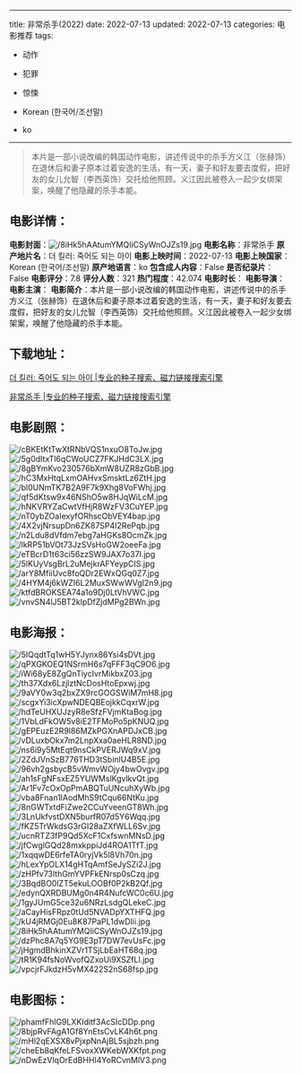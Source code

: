 
---
title: 非常杀手(2022)
date: 2022-07-13
updated: 2022-07-13
categories: 电影推荐
tags:
- 动作
- 犯罪
- 惊悚

- Korean (한국어/조선말)
- ko
---


> 本片是一部小说改编的韩国动作电影，讲述传说中的杀手方义江（张赫饰）在退休后和妻子原本过着安逸的生活，有一天，妻子和好友要去度假，把好友的女儿允智（李西英饰）交托给他照顾。义江因此被卷入一起少女绑架案，唤醒了他隐藏的杀手本能。

## **电影详情**：

**电影封面**：<img src="https://image.tmdb.org/t/p/w200/8iHk5hAAtumYMQIiCSyWnOJZs19.jpg" alt="/8iHk5hAAtumYMQIiCSyWnOJZs19.jpg" title="/8iHk5hAAtumYMQIiCSyWnOJZs19.jpg">
**电影名称**：非常杀手
**原产地片名**：더 킬러: 죽어도 되는 아이
**电影上映时间**：2022-07-13
**电影上映国家**：Korean (한국어/조선말)
**原产地语言**：ko
**包含成人内容**：False
**是否纪录片**：False
**电影评分**：7.8
**评分人数**：321
**热门程度**：42.074
**电影时长**：
**电影导演**：
**电影主演**：
**电影简介**：本片是一部小说改编的韩国动作电影，讲述传说中的杀手方义江（张赫饰）在退休后和妻子原本过着安逸的生活，有一天，妻子和好友要去度假，把好友的女儿允智（李西英饰）交托给他照顾。义江因此被卷入一起少女绑架案，唤醒了他隐藏的杀手本能。

## **下载地址**：
[더 킬러: 죽어도 되는 아이 |专业的种子搜索、磁力链接搜索引擎](https://movie.amd794.com:2083/?search=%EB%8D%94%20%ED%82%AC%EB%9F%AC%3A%20%EC%A3%BD%EC%96%B4%EB%8F%84%20%EB%90%98%EB%8A%94%20%EC%95%84%EC%9D%B4&ordering=&mode=match_phrase&page_size=10&page=1)

[非常杀手 |专业的种子搜索、磁力链接搜索引擎](https://movie.amd794.com:2083/?search=%E9%9D%9E%E5%B8%B8%E6%9D%80%E6%89%8B&ordering=&mode=match_phrase&page_size=10&page=1)
 

## **电影剧照**：
<img src="https://image.tmdb.org/t/p/original/cBKEtKtTwXtRNbVQS1nxuO8ToJw.jpg" alt="/cBKEtKtTwXtRNbVQS1nxuO8ToJw.jpg" title="/cBKEtKtTwXtRNbVQS1nxuO8ToJw.jpg"><img src="https://image.tmdb.org/t/p/original/5g0dItxTl6qCWoUCZ7FKJHdC3LX.jpg" alt="/5g0dItxTl6qCWoUCZ7FKJHdC3LX.jpg" title="/5g0dItxTl6qCWoUCZ7FKJHdC3LX.jpg"><img src="https://image.tmdb.org/t/p/original/8gBYmKvo230576bXmW8UZR8zGbB.jpg" alt="/8gBYmKvo230576bXmW8UZR8zGbB.jpg" title="/8gBYmKvo230576bXmW8UZR8zGbB.jpg"><img src="https://image.tmdb.org/t/p/original/hC3MxHtqLxmOAHvxSmsktLz6ZtH.jpg" alt="/hC3MxHtqLxmOAHvxSmsktLz6ZtH.jpg" title="/hC3MxHtqLxmOAHvxSmsktLz6ZtH.jpg"><img src="https://image.tmdb.org/t/p/original/bl0UNmTK7B2A9F7k9Xhg8VoFWhj.jpg" alt="/bl0UNmTK7B2A9F7k9Xhg8VoFWhj.jpg" title="/bl0UNmTK7B2A9F7k9Xhg8VoFWhj.jpg"><img src="https://image.tmdb.org/t/p/original/qf5dKtsw9x46NShO5w8HJqWiLcM.jpg" alt="/qf5dKtsw9x46NShO5w8HJqWiLcM.jpg" title="/qf5dKtsw9x46NShO5w8HJqWiLcM.jpg"><img src="https://image.tmdb.org/t/p/original/hNKVRYZaCwtVfHjR8WzFV3CuYEP.jpg" alt="/hNKVRYZaCwtVfHjR8WzFV3CuYEP.jpg" title="/hNKVRYZaCwtVfHjR8WzFV3CuYEP.jpg"><img src="https://image.tmdb.org/t/p/original/nT0ybZOaIexyfORhscObVEY4bap.jpg" alt="/nT0ybZOaIexyfORhscObVEY4bap.jpg" title="/nT0ybZOaIexyfORhscObVEY4bap.jpg"><img src="https://image.tmdb.org/t/p/original/4X2vjNrsupDn6ZK87SP4I2RePqb.jpg" alt="/4X2vjNrsupDn6ZK87SP4I2RePqb.jpg" title="/4X2vjNrsupDn6ZK87SP4I2RePqb.jpg"><img src="https://image.tmdb.org/t/p/original/n2Ldu8dVfdm7ebg7aHGKs8OcmZk.jpg" alt="/n2Ldu8dVfdm7ebg7aHGKs8OcmZk.jpg" title="/n2Ldu8dVfdm7ebg7aHGKs8OcmZk.jpg"><img src="https://image.tmdb.org/t/p/original/lkRP51bVOt73JzSVsHoGW2oeeFa.jpg" alt="/lkRP51bVOt73JzSVsHoGW2oeeFa.jpg" title="/lkRP51bVOt73JzSVsHoGW2oeeFa.jpg"><img src="https://image.tmdb.org/t/p/original/eTBcrD1t63ci56zzSW9JAX7o37I.jpg" alt="/eTBcrD1t63ci56zzSW9JAX7o37I.jpg" title="/eTBcrD1t63ci56zzSW9JAX7o37I.jpg"><img src="https://image.tmdb.org/t/p/original/5lKUyVsgBrL2uMejkrAFYeypCIS.jpg" alt="/5lKUyVsgBrL2uMejkrAFYeypCIS.jpg" title="/5lKUyVsgBrL2uMejkrAFYeypCIS.jpg"><img src="https://image.tmdb.org/t/p/original/arY8MfiiUvc8foQDr2EWxQGq0Z7.jpg" alt="/arY8MfiiUvc8foQDr2EWxQGq0Z7.jpg" title="/arY8MfiiUvc8foQDr2EWxQGq0Z7.jpg"><img src="https://image.tmdb.org/t/p/original/4HYM4j6kWZI6L2MuxSWwWVgI2n9.jpg" alt="/4HYM4j6kWZI6L2MuxSWwWVgI2n9.jpg" title="/4HYM4j6kWZI6L2MuxSWwWVgI2n9.jpg"><img src="https://image.tmdb.org/t/p/original/ktfdBROKSEA74a1o9Dj0LtVhVWC.jpg" alt="/ktfdBROKSEA74a1o9Dj0LtVhVWC.jpg" title="/ktfdBROKSEA74a1o9Dj0LtVhVWC.jpg"><img src="https://image.tmdb.org/t/p/original/vnvSN4lJ5BT2klpDfZjdMPg2BWn.jpg" alt="/vnvSN4lJ5BT2klpDfZjdMPg2BWn.jpg" title="/vnvSN4lJ5BT2klpDfZjdMPg2BWn.jpg">

## **电影海报**：
<img src="https://image.tmdb.org/t/p/original/5IQqdtTq1wH5YJynx86Ysi4sDVt.jpg" alt="/5IQqdtTq1wH5YJynx86Ysi4sDVt.jpg" title="/5IQqdtTq1wH5YJynx86Ysi4sDVt.jpg"><img src="https://image.tmdb.org/t/p/original/qPXGKOEQ1NSrmH6s7qFFF3qC9O6.jpg" alt="/qPXGKOEQ1NSrmH6s7qFFF3qC9O6.jpg" title="/qPXGKOEQ1NSrmH6s7qFFF3qC9O6.jpg"><img src="https://image.tmdb.org/t/p/original/iWi68yE8ZgQnTiycIvrMikbxZ03.jpg" alt="/iWi68yE8ZgQnTiycIvrMikbxZ03.jpg" title="/iWi68yE8ZgQnTiycIvrMikbxZ03.jpg"><img src="https://image.tmdb.org/t/p/original/th37Xdx6LzjlztNcDosHtoEpxwj.jpg" alt="/th37Xdx6LzjlztNcDosHtoEpxwj.jpg" title="/th37Xdx6LzjlztNcDosHtoEpxwj.jpg"><img src="https://image.tmdb.org/t/p/original/9aVY0w3q2bxZX9rcGOGSWiM7mH8.jpg" alt="/9aVY0w3q2bxZX9rcGOGSWiM7mH8.jpg" title="/9aVY0w3q2bxZX9rcGOGSWiM7mH8.jpg"><img src="https://image.tmdb.org/t/p/original/scgxYi3icXpwNDEQBEojkkCqxrW.jpg" alt="/scgxYi3icXpwNDEQBEojkkCqxrW.jpg" title="/scgxYi3icXpwNDEQBEojkkCqxrW.jpg"><img src="https://image.tmdb.org/t/p/original/hdTeUHXUJzyR8eSfzFVjmKtaBog.jpg" alt="/hdTeUHXUJzyR8eSfzFVjmKtaBog.jpg" title="/hdTeUHXUJzyR8eSfzFVjmKtaBog.jpg"><img src="https://image.tmdb.org/t/p/original/1VbLdFkOW5v8iE2TFMoPo5pKNUQ.jpg" alt="/1VbLdFkOW5v8iE2TFMoPo5pKNUQ.jpg" title="/1VbLdFkOW5v8iE2TFMoPo5pKNUQ.jpg"><img src="https://image.tmdb.org/t/p/original/gEPEuzE2R9l86MZkPGXnAPDJxCB.jpg" alt="/gEPEuzE2R9l86MZkPGXnAPDJxCB.jpg" title="/gEPEuzE2R9l86MZkPGXnAPDJxCB.jpg"><img src="https://image.tmdb.org/t/p/original/vDLuxbOkx7m2LnpXxa0aeHLR8ND.jpg" alt="/vDLuxbOkx7m2LnpXxa0aeHLR8ND.jpg" title="/vDLuxbOkx7m2LnpXxa0aeHLR8ND.jpg"><img src="https://image.tmdb.org/t/p/original/ns6i9y5MtEqt9nsCkPVERJWq9xV.jpg" alt="/ns6i9y5MtEqt9nsCkPVERJWq9xV.jpg" title="/ns6i9y5MtEqt9nsCkPVERJWq9xV.jpg"><img src="https://image.tmdb.org/t/p/original/2ZdJVnSzB776THD3tSbinlU4B5E.jpg" alt="/2ZdJVnSzB776THD3tSbinlU4B5E.jpg" title="/2ZdJVnSzB776THD3tSbinlU4B5E.jpg"><img src="https://image.tmdb.org/t/p/original/96vh2gsbycB5vWmvWOjy4bwOvgv.jpg" alt="/96vh2gsbycB5vWmvWOjy4bwOvgv.jpg" title="/96vh2gsbycB5vWmvWOjy4bwOvgv.jpg"><img src="https://image.tmdb.org/t/p/original/ah1sFgNFsxEZ5YUWMslKgvlkvQt.jpg" alt="/ah1sFgNFsxEZ5YUWMslKgvlkvQt.jpg" title="/ah1sFgNFsxEZ5YUWMslKgvlkvQt.jpg"><img src="https://image.tmdb.org/t/p/original/Ar1Fv7cOxOpPmABQTuUNcuhXyWb.jpg" alt="/Ar1Fv7cOxOpPmABQTuUNcuhXyWb.jpg" title="/Ar1Fv7cOxOpPmABQTuUNcuhXyWb.jpg"><img src="https://image.tmdb.org/t/p/original/vba8Fnan1lAodMhS9tCqu66NtKu.jpg" alt="/vba8Fnan1lAodMhS9tCqu66NtKu.jpg" title="/vba8Fnan1lAodMhS9tCqu66NtKu.jpg"><img src="https://image.tmdb.org/t/p/original/8nGWTxtdFiZwe2CCuYveenGT8Wh.jpg" alt="/8nGWTxtdFiZwe2CCuYveenGT8Wh.jpg" title="/8nGWTxtdFiZwe2CCuYveenGT8Wh.jpg"><img src="https://image.tmdb.org/t/p/original/3LnUkfvstDXN5burfR07d5Y6Wqq.jpg" alt="/3LnUkfvstDXN5burfR07d5Y6Wqq.jpg" title="/3LnUkfvstDXN5burfR07d5Y6Wqq.jpg"><img src="https://image.tmdb.org/t/p/original/fKZ5TrWkdsG3rGI28aZXfWLL6Sv.jpg" alt="/fKZ5TrWkdsG3rGI28aZXfWLL6Sv.jpg" title="/fKZ5TrWkdsG3rGI28aZXfWLL6Sv.jpg"><img src="https://image.tmdb.org/t/p/original/ucnRTZ3fP9Qd5XcF1CxfswnMNsD.jpg" alt="/ucnRTZ3fP9Qd5XcF1CxfswnMNsD.jpg" title="/ucnRTZ3fP9Qd5XcF1CxfswnMNsD.jpg"><img src="https://image.tmdb.org/t/p/original/jfCwglGQd28mxkppiJd4ROA1TfT.jpg" alt="/jfCwglGQd28mxkppiJd4ROA1TfT.jpg" title="/jfCwglGQd28mxkppiJd4ROA1TfT.jpg"><img src="https://image.tmdb.org/t/p/original/1xqqwDE6rfeTA0ryjVk5l8Vh70n.jpg" alt="/1xqqwDE6rfeTA0ryjVk5l8Vh70n.jpg" title="/1xqqwDE6rfeTA0ryjVk5l8Vh70n.jpg"><img src="https://image.tmdb.org/t/p/original/hLexYpOLX14gHTqAmfSeJySZi2J.jpg" alt="/hLexYpOLX14gHTqAmfSeJySZi2J.jpg" title="/hLexYpOLX14gHTqAmfSeJySZi2J.jpg"><img src="https://image.tmdb.org/t/p/original/zHPfv73lthGmYVPFkENrsp0sCzq.jpg" alt="/zHPfv73lthGmYVPFkENrsp0sCzq.jpg" title="/zHPfv73lthGmYVPFkENrsp0sCzq.jpg"><img src="https://image.tmdb.org/t/p/original/3BqdBO0lZT5ekuLOOBf0P2kB2Qf.jpg" alt="/3BqdBO0lZT5ekuLOOBf0P2kB2Qf.jpg" title="/3BqdBO0lZT5ekuLOOBf0P2kB2Qf.jpg"><img src="https://image.tmdb.org/t/p/original/edynQXRDBUMg0n4R4NufcWC0c6U.jpg" alt="/edynQXRDBUMg0n4R4NufcWC0c6U.jpg" title="/edynQXRDBUMg0n4R4NufcWC0c6U.jpg"><img src="https://image.tmdb.org/t/p/original/1gyJUmG5ce32u6NRzLsdgQLekeC.jpg" alt="/1gyJUmG5ce32u6NRzLsdgQLekeC.jpg" title="/1gyJUmG5ce32u6NRzLsdgQLekeC.jpg"><img src="https://image.tmdb.org/t/p/original/aCayHisFRpz0tUd5NVADpYXTHFQ.jpg" alt="/aCayHisFRpz0tUd5NVADpYXTHFQ.jpg" title="/aCayHisFRpz0tUd5NVADpYXTHFQ.jpg"><img src="https://image.tmdb.org/t/p/original/kU4jRMGj0Eu8K87PaPL1dwDIii.jpg" alt="/kU4jRMGj0Eu8K87PaPL1dwDIii.jpg" title="/kU4jRMGj0Eu8K87PaPL1dwDIii.jpg"><img src="https://image.tmdb.org/t/p/original/8iHk5hAAtumYMQIiCSyWnOJZs19.jpg" alt="/8iHk5hAAtumYMQIiCSyWnOJZs19.jpg" title="/8iHk5hAAtumYMQIiCSyWnOJZs19.jpg"><img src="https://image.tmdb.org/t/p/original/dzPhc8A7q5YG9E3pT7DW7evUsFc.jpg" alt="/dzPhc8A7q5YG9E3pT7DW7evUsFc.jpg" title="/dzPhc8A7q5YG9E3pT7DW7evUsFc.jpg"><img src="https://image.tmdb.org/t/p/original/jHgmdBhkinXZVr1TSjLbEaHT68q.jpg" alt="/jHgmdBhkinXZVr1TSjLbEaHT68q.jpg" title="/jHgmdBhkinXZVr1TSjLbEaHT68q.jpg"><img src="https://image.tmdb.org/t/p/original/tR1K94fsNoWvofQZxoUi9XSZfLl.jpg" alt="/tR1K94fsNoWvofQZxoUi9XSZfLl.jpg" title="/tR1K94fsNoWvofQZxoUi9XSZfLl.jpg"><img src="https://image.tmdb.org/t/p/original/vpcjrFJkdzH5vMX422S2nS68fsp.jpg" alt="/vpcjrFJkdzH5vMX422S2nS68fsp.jpg" title="/vpcjrFJkdzH5vMX422S2nS68fsp.jpg">

## **电影图标**：
<img src="https://image.tmdb.org/t/p/original/phamfFhlG9LXKIditf3AcSIcDDp.png" alt="/phamfFhlG9LXKIditf3AcSIcDDp.png" title="/phamfFhlG9LXKIditf3AcSIcDDp.png"><img src="https://image.tmdb.org/t/p/original/8bjpRvFAgA1Gf8YnEtsCvLK4h6t.png" alt="/8bjpRvFAgA1Gf8YnEtsCvLK4h6t.png" title="/8bjpRvFAgA1Gf8YnEtsCvLK4h6t.png"><img src="https://image.tmdb.org/t/p/original/mHl2qEXSX8vPjxpNnAjBL5sjbzh.png" alt="/mHl2qEXSX8vPjxpNnAjBL5sjbzh.png" title="/mHl2qEXSX8vPjxpNnAjBL5sjbzh.png"><img src="https://image.tmdb.org/t/p/original/cheEb8qKfeLFSvoxXWKebWXKfpt.png" alt="/cheEb8qKfeLFSvoxXWKebWXKfpt.png" title="/cheEb8qKfeLFSvoxXWKebWXKfpt.png"><img src="https://image.tmdb.org/t/p/original/nDwEzVlqOrEdBHHI4YoRCvnMlV3.png" alt="/nDwEzVlqOrEdBHHI4YoRCvnMlV3.png" title="/nDwEzVlqOrEdBHHI4YoRCvnMlV3.png">
